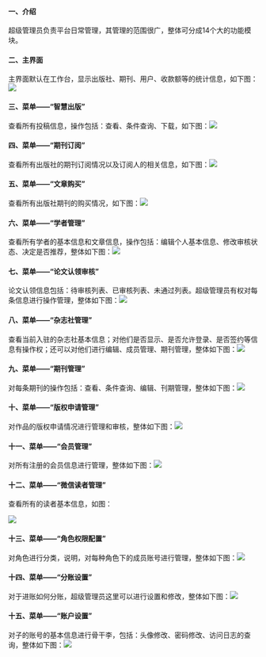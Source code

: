 #### 一、介绍

超级管理员负责平台日常管理，其管理的范围很广，整体可分成14个大的功能模块。

#### 二、主界面

主界面默认在工作台，显示出版社、期刊、用户、收款额等的统计信息，如下图：![](/assets/超级管理员主界面.png)

#### 三、菜单——“智慧出版”

查看所有投稿信息，操作包括：查看、条件查询、下载，如下图：![](/assets/超级管理员智慧出版.png)

#### 四、菜单——“期刊订阅”

查看所有出版社的期刊订阅情况以及订阅人的相关信息，如下图：![](/assets/超级管理员期刊订阅.png)

#### 五、菜单——“文章购买”

查看所有出版社期刊的购买情况，如下图：![](/assets/超级管理员文章购买.png)

#### 六、菜单——“学者管理”

查看所有学者的基本信息和文章信息，操作包括：编辑个人基本信息、修改审核状态、决定是否推荐，整体如下图：![](/assets/超级管理员学者管理.png)

#### 七、菜单——“论文认领审核”

论文认领信息包括：待审核列表、已审核列表、未通过列表。超级管理员有权对每条信息进行操作管理，整体如下图：![](/assets/超级管理员论文认领.png)

#### 八、菜单——“杂志社管理”

查看当前入驻的杂志社基本信息；对他们是否显示、是否允许登录、是否签约等信息有操作权；还可以对他们进行编辑、成员管理、期刊管理，整体如下图：![](/assets/超级管理员杂志社管理.png)

#### 九、菜单——“期刊管理”

对每条期刊的操作包括：查看、条件查询、编辑、刊期管理，整体如下图：![](/assets/超级管理员期刊管理.png)

#### 十、菜单——“版权申请管理”

对作品的版权申请情况进行管理和审核，整体如下图：![](/assets/超级管理员版权家管理.png)

#### 十一、菜单——“会员管理”

对所有注册的会员信息进行管理，整体如下图：![](/assets/超级管理员会员管理.png)

#### 十二、菜单——“微信读者管理”

查看所有的读者基本信息，如图：

![](/assets/超级管理员微信读者管理.png)

#### 十三、菜单——“角色权限配置”

对角色进行分类，说明，对每种角色下的成员账号进行管理，整体如下图：![](/assets/超级管理员角色配置管理.png)

#### 十四、菜单——“分账设置”

对于进账如何分账，超级管理员这里可以进行设置和修改，整体如下图：![](/assets/超级管理员分账设置.png)

#### 十五、菜单——“账户设置”

对子的账号的基本信息进行骨干李，包括：头像修改、密码修改、访问日志的查询，整体如下图：![](/assets/超级管理员账户设置.png)


